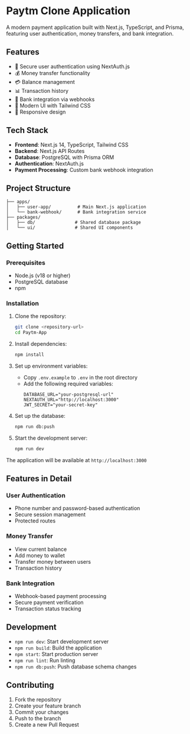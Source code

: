 # Paytm Clone Application

A modern payment application built with Next.js, TypeScript, and Prisma, featuring user authentication, money transfers, and bank integration.

## Features

- 🔐 Secure user authentication using NextAuth.js
- 💰 Money transfer functionality
- 💳 Balance management
- 📊 Transaction history
- 🏦 Bank integration via webhooks
- 🎨 Modern UI with Tailwind CSS
- 📱 Responsive design

## Tech Stack

- **Frontend**: Next.js 14, TypeScript, Tailwind CSS
- **Backend**: Next.js API Routes
- **Database**: PostgreSQL with Prisma ORM
- **Authentication**: NextAuth.js
- **Payment Processing**: Custom bank webhook integration

## Project Structure

```
├── apps/
│   ├── user-app/          # Main Next.js application
│   └── bank-webhook/      # Bank integration service
├── packages/
│   ├── db/               # Shared database package
│   └── ui/               # Shared UI components
```

## Getting Started

### Prerequisites

- Node.js (v18 or higher)
- PostgreSQL database
- npm

### Installation

1. Clone the repository:
   ```bash
   git clone <repository-url>
   cd Paytm-App
   ```

2. Install dependencies:
   ```bash
   npm install
   ```

3. Set up environment variables:
   - Copy `.env.example` to `.env` in the root directory
   - Add the following required variables:
     ```
     DATABASE_URL="your-postgresql-url"
     NEXTAUTH_URL="http://localhost:3000"
     JWT_SECRET="your-secret-key"
     ```

4. Set up the database:
   ```bash
   npm run db:push
   ```

5. Start the development server:
   ```bash
   npm run dev
   ```

The application will be available at `http://localhost:3000`

## Features in Detail

### User Authentication
- Phone number and password-based authentication
- Secure session management
- Protected routes

### Money Transfer
- View current balance
- Add money to wallet
- Transfer money between users
- Transaction history

### Bank Integration
- Webhook-based payment processing
- Secure payment verification
- Transaction status tracking

## Development

- `npm run dev`: Start development server
- `npm run build`: Build the application
- `npm start`: Start production server
- `npm run lint`: Run linting
- `npm run db:push`: Push database schema changes

## Contributing

1. Fork the repository
2. Create your feature branch
3. Commit your changes
4. Push to the branch
5. Create a new Pull Request

